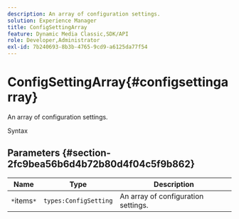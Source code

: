 ```yaml
---
description: An array of configuration settings.
solution: Experience Manager
title: ConfigSettingArray
feature: Dynamic Media Classic,SDK/API
role: Developer,Administrator
exl-id: 7b240693-8b3b-4765-9cd9-a6125da77f54
---
```

# ConfigSettingArray{#configsettingarray}

An array of configuration settings.

 Syntax 

## Parameters {#section-2fc9bea56b6d4b72b80d4f04c5f9b862}

|  Name  | Type  | Description  |
|---|---|---|
|  `*`items`*`  | `types:ConfigSetting`  | An array of configuration settings.  |
